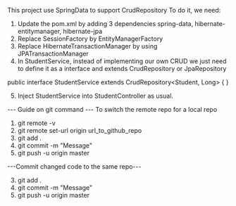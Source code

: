 This project use SpringData to support CrudRepository
To do it, we need:
1. Update the pom.xml by adding 3 dependencies spring-data, hibernate-entitymanager, hibernate-jpa
2. Replace SessionFactory by EntityManagerFactory
3. Replace HibernateTransactionManager by using JPATransactionManager
4. In StudentService, instead of implementing our own CRUD we just need to define it as a interface and extends CrudRepository or JpaRepository

public interface StudentService extends CrudRepository<Student, Long> {
}

5. Inject StudentService into StudentController as usual.


--- Guide on git command ---
To switch the remote repo for a local repo
1. git remote -v
2. git remote set-url origin url_to_github_repo
3. git add .
4. git commit -m "Message"
5. git push -u origin master

---Commit changed code to the same repo---

3. git add .
4. git commit -m "Message"
5. git push -u origin master


